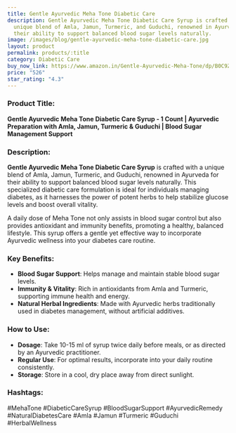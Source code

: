 ```yaml
---
title: Gentle Ayurvedic Meha Tone Diabetic Care
description: Gentle Ayurvedic Meha Tone Diabetic Care Syrup is crafted with a
  unique blend of Amla, Jamun, Turmeric, and Guduchi, renowned in Ayurveda for
  their ability to support balanced blood sugar levels naturally.
image: /images/blog/gentle-ayurvedic-meha-tone-diabetic-care.jpg
layout: product
permalink: products/:title
category: Diabetic Care
buy_now_link: https://www.amazon.in/Gentle-Ayurvedic-Meha-Tone/dp/B0C9ZNF2MN/ref=sr_1_12?crid=SRO83XQ158A7&tag=m0150-21
price: "526"
star_rating: "4.3"
---
```

### Product Title:
**Gentle Ayurvedic Meha Tone Diabetic Care Syrup - 1 Count | Ayurvedic Preparation with Amla, Jamun, Turmeric & Guduchi | Blood Sugar Management Support**

### Description:
**Gentle Ayurvedic Meha Tone Diabetic Care Syrup** is crafted with a unique blend of Amla, Jamun, Turmeric, and Guduchi, renowned in Ayurveda for their ability to support balanced blood sugar levels naturally. This specialized diabetic care formulation is ideal for individuals managing diabetes, as it harnesses the power of potent herbs to help stabilize glucose levels and boost overall vitality. 

A daily dose of Meha Tone not only assists in blood sugar control but also provides antioxidant and immunity benefits, promoting a healthy, balanced lifestyle. This syrup offers a gentle yet effective way to incorporate Ayurvedic wellness into your diabetes care routine.

### Key Benefits:
- **Blood Sugar Support**: Helps manage and maintain stable blood sugar levels.
- **Immunity & Vitality**: Rich in antioxidants from Amla and Turmeric, supporting immune health and energy.
- **Natural Herbal Ingredients**: Made with Ayurvedic herbs traditionally used in diabetes management, without artificial additives.

### How to Use:
- **Dosage**: Take 10-15 ml of syrup twice daily before meals, or as directed by an Ayurvedic practitioner.
- **Regular Use**: For optimal results, incorporate into your daily routine consistently.
- **Storage**: Store in a cool, dry place away from direct sunlight.

### Hashtags:
#MehaTone #DiabeticCareSyrup #BloodSugarSupport #AyurvedicRemedy #NaturalDiabetesCare #Amla #Jamun #Turmeric #Guduchi #HerbalWellness
